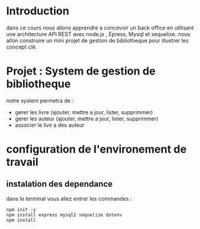 # Introduction

dans ce cours nous allons apprendre a concevoir un back office en utilisant une architecture API REST avec node.js , Epress, Mysql et sequelize.
nous allon construire un mini projet de gestion de bibliotheque pour illustrer les concept clé.

# Projet : System de gestion de bibliotheque

notre system permetra de :

* gerer les livre (ajouter, mettre a jour, lister, supprimmer)
* gerer les auteur (ajouter, mettre a jour, lister, supprimmer)
* associer le live a des auteur

# configuration de l'environement de travail

## instalation des dependance

dans le terminal vous allez entrer les commandes :

```
npm init -y
npm install express mysql2 sequelize dotenv
npm install
```
